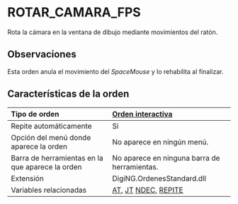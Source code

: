 # ROTAR\_CAMARA\_FPS

Rota la cámara en la ventana de dibujo mediante movimientos del ratón.

## Observaciones

Esta orden anula el movimiento del _SpaceMouse_ y lo rehabilita al finalizar.

## Características de la orden

| Tipo de orden | [Orden interactiva](rotula-curvas.md) |
| :--- | :--- |
| Repite automáticamente | Si |
| Opción del menú donde aparece la orden | No aparece en ningún menú. |
| Barra de herramientas en la que aparece la orden | No aparece en ninguna barra de herramientas. |
| Extensión | DigiNG.OrdenesStandard.dll |
| Variables relacionadas | [AT](https://github.com/digi21/docs/tree/7fc627c885c16fb88afc7cc05a6df2a2f4a54563/digi3d-net/referencia/digi3d.net/ventana-de-dibujo/ordenes/r/AT.html), [JT](https://github.com/digi21/docs/tree/7fc627c885c16fb88afc7cc05a6df2a2f4a54563/digi3d-net/referencia/digi3d.net/ventana-de-dibujo/ordenes/r/JT.html) [NDEC](https://github.com/digi21/docs/tree/7fc627c885c16fb88afc7cc05a6df2a2f4a54563/digi3d-net/referencia/digi3d.net/ventana-de-dibujo/ordenes/r/NDEC.html), [REPITE](https://github.com/digi21/docs/tree/7fc627c885c16fb88afc7cc05a6df2a2f4a54563/digi3d-net/referencia/digi3d.net/ventana-de-dibujo/ordenes/r/REPITE.html) |

